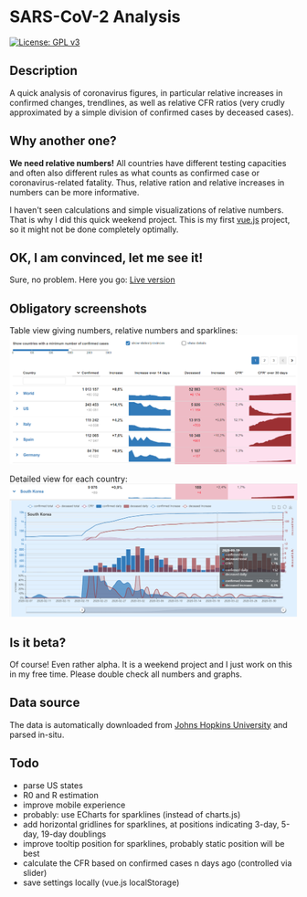 # SARS-CoV-2 Analysis

[![License: GPL v3](https://img.shields.io/badge/License-GPLv3-blue.svg)](https://www.gnu.org/licenses/gpl-3.0) 

## Description

A quick analysis of coronavirus figures, in particular relative increases in confirmed changes, trendlines,
as well as relative CFR ratios (very crudly approximated by a simple division of confirmed cases by deceased cases).

## Why another one?

<strong>We need relative numbers!</strong> All countries have different testing capacities and often also different rules as what counts as confirmed case or coronavirus-related fatality. Thus, relative ration and relative increases in numbers can be more informative.

I haven't seen calculations and simple visualizations of relative numbers. That is why I did this quick weekend project.
This is my first [vue.js](https://vuejs.org/) project, so it might not be done completely optimally.

## OK, I am convinced, let me see it!

Sure, no problem. Here you go: [Live version](https://alexriss.github.io/SARS-CoV-2-Analysis/)

## Obligatory screenshots

Table view giving numbers, relative numbers and sparklines:
![screenshot of overview](screenshot.png)

Detailed view for each country:
![screenshot of detail view](screenshot_detail.png)

## Is it beta?

Of course! Even rather alpha. It is a weekend project and I just work on this in my free time. Please double check all numbers and graphs.

## Data source

The data is automatically downloaded from [Johns Hopkins University](https://github.com/CSSEGISandData/COVID-19) and parsed in-situ.

## Todo

* parse US states
* R0 and R estimation
* improve mobile experience
* probably: use ECharts for sparklines (instead of charts.js)
* add horizontal gridlines for sparklines, at positions indicating 3-day, 5-day, 19-day doublings
* improve tooltip position for sparklines, probably static position will be best
* calculate the CFR based on confirmed cases n days ago (controlled via slider)
* save settings locally (vue.js localStorage)
